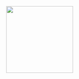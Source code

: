 <div>
  <img height="180em" src="https://github-readme-stats.vercel.app/api/top-langs/?username=Lucasmsti&layout=compact&langs_count=7&theme=dracula"/>
</div>
